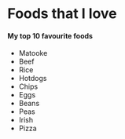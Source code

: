  # Foods that I love
#### My top 10 favourite foods
- Matooke
- Beef
- Rice
- Hotdogs
- Chips
- Eggs
- Beans
- Peas
- Irish
- Pizza